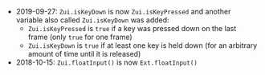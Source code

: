 * 2019-09-27: `Zui.isKeyDown` is now `Zui.isKeyPressed` and another variable also called `Zui.isKeyDown` was added:
  * `Zui.isKeyPressed` is `true` if a key was pressed down on the last frame (only `true` for one frame)
  * `Zui.isKeyDown` is `true` if at least one key is held down (for an arbitrary amount of time until it is released)
* 2018-10-15: `Zui.floatInput()` is now `Ext.floatInput()`
